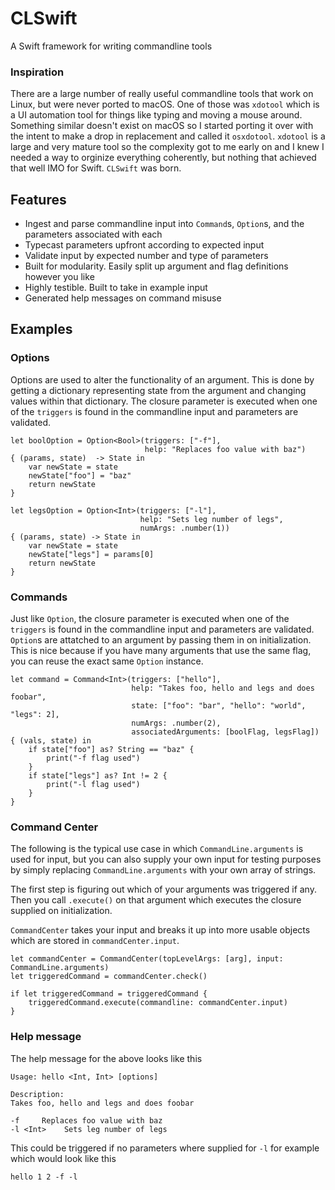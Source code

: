 # CLSwift
A Swift framework for writing commandline tools

### Inspiration
There are a large number of really useful commandline tools that work on Linux, but were never ported to macOS. One of those was `xdotool` which is a UI automation tool for things like typing and moving a mouse around. Something similar doesn't exist on macOS so I started porting it over with the intent to make a drop in replacement and called it `osxdotool`. `xdotool` is a large and very mature tool so the complexity got to me early on and I knew I needed a way to orginize everything coherently, but nothing that achieved that well IMO for Swift. `CLSwift` was born.

## Features
* Ingest and parse commandline input into `Command`s, `Option`s, and the parameters associated with each
* Typecast parameters upfront according to expected input
* Validate input by expected number and type of parameters
* Built for modularity. Easily split up argument and flag definitions however you like
* Highly testible. Built to take in example input
* Generated help messages on command misuse

## Examples

### Options
Options are used to alter the functionality of an argument. This is done by getting a dictionary representing state from the argument and changing values within that dictionary. The closure parameter is executed when one of the  `triggers` is found in the commandline input and parameters are validated.

    let boolOption = Option<Bool>(triggers: ["-f"],
                                  help: "Replaces foo value with baz")
    { (params, state)  -> State in
        var newState = state
        newState["foo"] = "baz"
        return newState
    }

    let legsOption = Option<Int>(triggers: ["-l"],
                                 help: "Sets leg number of legs",
                                 numArgs: .number(1))
    { (params, state) -> State in
        var newState = state
        newState["legs"] = params[0]
        return newState
    }

### Commands
Just like `Option`, the closure parameter is executed when one of the  `triggers` is found in the commandline input and parameters are validated. `Option`s are attatched to an argument by passing them in on initialization. This is nice because if you have many arguments that use the same flag, you can reuse the exact same `Option` instance.

    let command = Command<Int>(triggers: ["hello"],
                               help: "Takes foo, hello and legs and does foobar",
                               state: ["foo": "bar", "hello": "world", "legs": 2],
                               numArgs: .number(2),
                               associatedArguments: [boolFlag, legsFlag])
    { (vals, state) in
        if state["foo"] as? String == "baz" {
            print("-f flag used")
        }
        if state["legs"] as? Int != 2 {
            print("-l flag used")
        }
    }
    
### Command Center
The following is the typical use case in which `CommandLine.arguments` is used for input, but you can also supply your own input for testing purposes by simply replacing `CommandLine.arguments` with your own array of strings.

The first step is figuring out which of your arguments was triggered if any. Then you call `.execute()` on that argument which executes the closure supplied on initialization.

`CommandCenter` takes your input and breaks it up into more usable objects which are stored in `commandCenter.input`.

    let commandCenter = CommandCenter(topLevelArgs: [arg], input: CommandLine.arguments)
    let triggeredCommand = commandCenter.check()

    if let triggeredCommand = triggeredCommand {
        triggeredCommand.execute(commandline: commandCenter.input)
    }
    
### Help message
The help message for the above looks like this

    Usage: hello <Int, Int> [options]

    Description:
    Takes foo, hello and legs and does foobar

    -f     Replaces foo value with baz
    -l <Int>    Sets leg number of legs

This could be triggered if no parameters where supplied for `-l` for example which would look like this

    hello 1 2 -f -l
